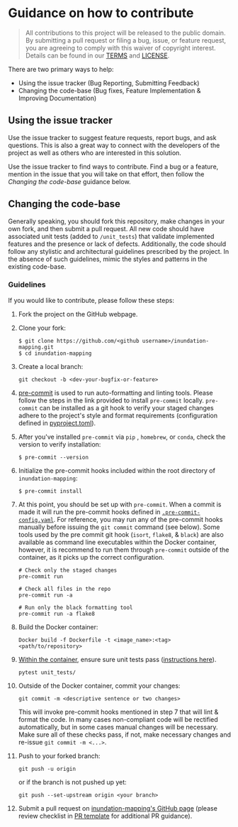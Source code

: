 # Guidance on how to contribute

> All contributions to this project will be released to the public domain.
> By submitting a pull request or filing a bug, issue, or
> feature request, you are agreeing to comply with this waiver of copyright interest.
> Details can be found in our [TERMS](TERMS.md) and [LICENSE](LICENSE).


There are two primary ways to help:
 - Using the issue tracker (Bug Reporting, Submitting Feedback)
 - Changing the code-base (Bug fixes, Feature Implementation & Improving Documentation)


## Using the issue tracker

Use the issue tracker to suggest feature requests, report bugs, and ask questions.
This is also a great way to connect with the developers of the project as well
as others who are interested in this solution.

Use the issue tracker to find ways to contribute. Find a bug or a feature, mention in
the issue that you will take on that effort, then follow the _Changing the code-base_
guidance below.


## Changing the code-base

Generally speaking, you should fork this repository, make changes in your
own fork, and then submit a pull request. All new code should have associated
unit tests (added to `/unit_tests`) that validate implemented features and the presence or lack of defects.
Additionally, the code should follow any stylistic and architectural guidelines
prescribed by the project. In the absence of such guidelines, mimic the styles
and patterns in the existing code-base.

### Guidelines

If you would like to contribute, please follow these steps:

1. Fork the project on the GitHub webpage.
2. Clone your fork:
    ```
    $ git clone https://github.com/<github username>/inundation-mapping.git
    $ cd inundation-mapping
    ```
3. Create a local branch:
    ```
    git checkout -b <dev-your-bugfix-or-feature>
    ```
4. [pre-commit](https://pre-commit.com/) is used to run auto-formatting and linting tools. Please follow the steps in the link provided to install `pre-commit` locally.  `pre-commit` can be installed as a git hook to verify your staged changes adhere to the project's style and format requirements (configuration defined in [pyproject.toml](/pyproject.toml)).
5. After you've installed `pre-commit` via `pip` , `homebrew`, or `conda`, check the version to verify installation:
    ```
    $ pre-commit --version
    ```

6. Initialize the pre-commit hooks included within the root directory of `inundation-mapping`:

    ```
    $ pre-commit install
    ```
7. At this point, you should be set up with `pre-commit`. When a commit is made it will run the pre-commit hooks defined in [`.pre-commit-config.yaml`](.pre-commit-config.yaml). For reference, you may run any of the pre-commit hooks manually before issuing the `git commit` command (see below). Some tools used by the pre commit git hook (`isort`, `flake8`, & `black`) are also available as command line executables within the Docker container, however, it is recommend to run them through `pre-commit` outside of the container, as it picks up the correct configuration.

    ```
    # Check only the staged changes
    pre-commit run

    # Check all files in the repo
    pre-commit run -a

    # Run only the black formatting tool
    pre-commit run -a flake8
    ```

8. Build the Docker container:
    ```
    Docker build -f Dockerfile -t <image_name>:<tag> <path/to/repository>
    ```
9. [Within the container](README.md#startrun-the-docker-container), ensure sure unit tests pass ([instructions here](/unit_tests/README.md)).
    ```
    pytest unit_tests/
    ```

10. Outside of the Docker container, commit your changes:
    ```
    git commit -m <descriptive sentence or two changes>
    ```
    This will invoke pre-commit hooks mentioned in step 7 that will lint & format the code. In many cases non-compliant code will be rectified automatically, but in some cases manual changes will be necessary. Make sure all of these checks pass, if not, make necessary changes and re-issue `git commit -m <...>`.

9. Push to your forked branch:
    ```
    git push -u origin
    ```
    or if the branch is not pushed up yet:
    ```
    git push --set-upstream origin <your branch>
    ```

10. Submit a pull request on [inundation-mapping's GitHub page](https://github.com/NOAA-OWP/inundation-mapping) (please review checklist in [PR template](/.github/PULL_REQUEST_TEMPLATE.md) for additional PR guidance).
